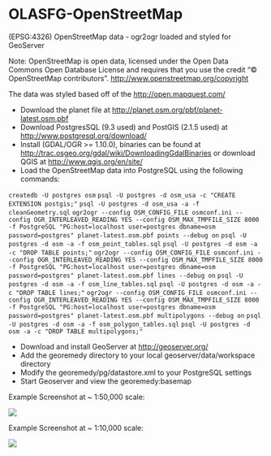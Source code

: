 OLASFG-OpenStreetMap
====================

(EPSG:4326) OpenStreetMap data - ogr2ogr loaded and styled for GeoServer

Note: OpenStreetMap is open data, licensed under the Open Data Commons Open Database License and requires that you use the credit “© OpenStreetMap contributors”. http://www.openstreetmap.org/copyright

The data was styled based off of the http://open.mapquest.com/

- Download the planet file at http://planet.osm.org/pbf/planet-latest.osm.pbf
- Download PostgresSQL (9.3 used) and PostGIS (2.1.5 used) at http://www.postgresql.org/download/
- Install (GDAL/OGR >= 1.10.0), binaries can be found at http://trac.osgeo.org/gdal/wiki/DownloadingGdalBinaries or download QGIS at http://www.qgis.org/en/site/
- Load the OpenStreetMap data into PostgreSQL using the following commands:

```createdb -U postgres osm```
```psql -U postgres -d osm_usa -c "CREATE EXTENSION postgis;"```
```psql -U postgres -d osm_usa -a -f cleanGeometry.sql```
```ogr2ogr --config OSM_CONFIG_FILE osmconf.ini --config OGR_INTERLEAVED_READING YES --config OSM_MAX_TMPFILE_SIZE 8000 -f PostgreSQL "PG:host=localhost user=postgres dbname=osm password=postgres" planet-latest.osm.pbf points --debug on```
```psql -U postgres -d osm -a -f osm_point_tables.sql```
```psql -U postgres -d osm -a -c "DROP TABLE points;"```
```ogr2ogr --config OSM_CONFIG_FILE osmconf.ini --config OGR_INTERLEAVED_READING YES --config OSM_MAX_TMPFILE_SIZE 8000 -f PostgreSQL "PG:host=localhost user=postgres dbname=osm password=postgres" planet-latest.osm.pbf lines --debug on```
```psql -U postgres -d osm -a -f osm_line_tables.sql```
```psql -U postgres -d osm -a -c "DROP TABLE lines;"```
```ogr2ogr --config OSM_CONFIG_FILE osmconf.ini --config OGR_INTERLEAVED_READING YES --config OSM_MAX_TMPFILE_SIZE 8000 -f PostgreSQL "PG:host=localhost user=postgres dbname=osm password=postgres" planet-latest.osm.pbf multipolygons --debug on```
```psql -U postgres -d osm -a -f osm_polygon_tables.sql```
```psql -U postgres -d osm -a -c "DROP TABLE multipolygons;"```

- Download and install GeoServer at http://geoserver.org/
- Add the georemedy directory to your local geoserver/data/workspace directory
- Modify the georemedy/pg/datastore.xml to your PostgreSQL settings
- Start Geoserver and view the georemedy:basemap

Example Screenshot at ~ 1:50,000 scale:

![](http://georemedy.com/wp-content/uploads/2014/09/Example-1.png)

Example Screenshot at ~ 1:10,000 scale:

![](http://georemedy.com/wp-content/uploads/2014/09/Example-2.png)
